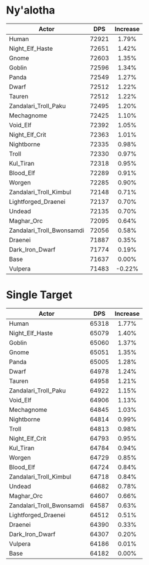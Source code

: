 # Ny'alotha
| Actor | DPS | Increase |
|---|:---:|:---:|
|Human|72921|1.79%|
|Night_Elf_Haste|72651|1.42%|
|Gnome|72603|1.35%|
|Goblin|72596|1.34%|
|Panda|72549|1.27%|
|Dwarf|72512|1.22%|
|Tauren|72512|1.22%|
|Zandalari_Troll_Paku|72495|1.20%|
|Mechagnome|72425|1.10%|
|Void_Elf|72392|1.05%|
|Night_Elf_Crit|72363|1.01%|
|Nightborne|72335|0.98%|
|Troll|72330|0.97%|
|Kul_Tiran|72318|0.95%|
|Blood_Elf|72289|0.91%|
|Worgen|72285|0.90%|
|Zandalari_Troll_Kimbul|72148|0.71%|
|Lightforged_Draenei|72137|0.70%|
|Undead|72135|0.70%|
|Maghar_Orc|72095|0.64%|
|Zandalari_Troll_Bwonsamdi|72056|0.58%|
|Draenei|71887|0.35%|
|Dark_Iron_Dwarf|71774|0.19%|
|Base|71637|0.00%|
|Vulpera|71483|-0.22%|

# Single Target
| Actor | DPS | Increase |
|---|:---:|:---:|
|Human|65318|1.77%|
|Night_Elf_Haste|65079|1.40%|
|Goblin|65060|1.37%|
|Gnome|65051|1.35%|
|Panda|65005|1.28%|
|Dwarf|64978|1.24%|
|Tauren|64958|1.21%|
|Zandalari_Troll_Paku|64922|1.15%|
|Void_Elf|64906|1.13%|
|Mechagnome|64845|1.03%|
|Nightborne|64814|0.99%|
|Troll|64813|0.98%|
|Night_Elf_Crit|64793|0.95%|
|Kul_Tiran|64784|0.94%|
|Worgen|64729|0.85%|
|Blood_Elf|64724|0.84%|
|Zandalari_Troll_Kimbul|64718|0.84%|
|Undead|64682|0.78%|
|Maghar_Orc|64607|0.66%|
|Zandalari_Troll_Bwonsamdi|64587|0.63%|
|Lightforged_Draenei|64512|0.51%|
|Draenei|64390|0.33%|
|Dark_Iron_Dwarf|64307|0.20%|
|Vulpera|64186|0.01%|
|Base|64182|0.00%|
